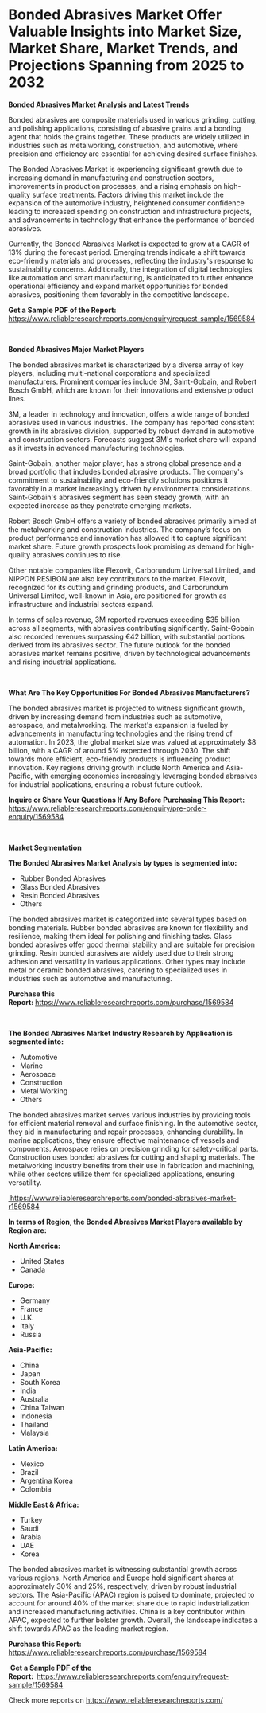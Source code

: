 <p><h1>Bonded Abrasives Market Offer Valuable Insights into Market Size, Market Share, Market Trends, and Projections Spanning from 2025 to 2032</h1></p><p><strong>Bonded Abrasives Market Analysis and Latest Trends</strong></p>
<p><p>Bonded abrasives are composite materials used in various grinding, cutting, and polishing applications, consisting of abrasive grains and a bonding agent that holds the grains together. These products are widely utilized in industries such as metalworking, construction, and automotive, where precision and efficiency are essential for achieving desired surface finishes.</p><p>The Bonded Abrasives Market is experiencing significant growth due to increasing demand in manufacturing and construction sectors, improvements in production processes, and a rising emphasis on high-quality surface treatments. Factors driving this market include the expansion of the automotive industry, heightened consumer confidence leading to increased spending on construction and infrastructure projects, and advancements in technology that enhance the performance of bonded abrasives.</p><p>Currently, the Bonded Abrasives Market is expected to grow at a CAGR of 13% during the forecast period. Emerging trends indicate a shift towards eco-friendly materials and processes, reflecting the industry's response to sustainability concerns. Additionally, the integration of digital technologies, like automation and smart manufacturing, is anticipated to further enhance operational efficiency and expand market opportunities for bonded abrasives, positioning them favorably in the competitive landscape.</p></p>
<p><strong>Get a Sample PDF of the Report:&nbsp;</strong> <a href="https://www.reliableresearchreports.com/enquiry/request-sample/1569584?utm_campaign=2788&utm_medium=2&utm_source=Github&utm_content=ia&utm_term=01042025&utm_id=bonded-abrasives">https://www.reliableresearchreports.com/enquiry/request-sample/1569584</a></p>
<p>&nbsp;</p>
<p><strong>Bonded Abrasives Major Market Players</strong></p>
<p><p>The bonded abrasives market is characterized by a diverse array of key players, including multi-national corporations and specialized manufacturers. Prominent companies include 3M, Saint-Gobain, and Robert Bosch GmbH, which are known for their innovations and extensive product lines.</p><p>3M, a leader in technology and innovation, offers a wide range of bonded abrasives used in various industries. The company has reported consistent growth in its abrasives division, supported by robust demand in automotive and construction sectors. Forecasts suggest 3M's market share will expand as it invests in advanced manufacturing technologies.</p><p>Saint-Gobain, another major player, has a strong global presence and a broad portfolio that includes bonded abrasive products. The company's commitment to sustainability and eco-friendly solutions positions it favorably in a market increasingly driven by environmental considerations. Saint-Gobain's abrasives segment has seen steady growth, with an expected increase as they penetrate emerging markets.</p><p>Robert Bosch GmbH offers a variety of bonded abrasives primarily aimed at the metalworking and construction industries. The company’s focus on product performance and innovation has allowed it to capture significant market share. Future growth prospects look promising as demand for high-quality abrasives continues to rise.</p><p>Other notable companies like Flexovit, Carborundum Universal Limited, and NIPPON RESIBON are also key contributors to the market. Flexovit, recognized for its cutting and grinding products, and Carborundum Universal Limited, well-known in Asia, are positioned for growth as infrastructure and industrial sectors expand.</p><p>In terms of sales revenue, 3M reported revenues exceeding $35 billion across all segments, with abrasives contributing significantly. Saint-Gobain also recorded revenues surpassing €42 billion, with substantial portions derived from its abrasives sector. The future outlook for the bonded abrasives market remains positive, driven by technological advancements and rising industrial applications.</p></p>
<p>&nbsp;</p>
<p><strong>What Are The Key Opportunities For Bonded Abrasives Manufacturers?</strong></p>
<p><p>The bonded abrasives market is projected to witness significant growth, driven by increasing demand from industries such as automotive, aerospace, and metalworking. The market's expansion is fueled by advancements in manufacturing technologies and the rising trend of automation. In 2023, the global market size was valued at approximately $8 billion, with a CAGR of around 5% expected through 2030. The shift towards more efficient, eco-friendly products is influencing product innovation. Key regions driving growth include North America and Asia-Pacific, with emerging economies increasingly leveraging bonded abrasives for industrial applications, ensuring a robust future outlook.</p></p>
<p><strong>Inquire or Share Your Questions If Any Before Purchasing This Report:</strong> <a href="https://www.reliableresearchreports.com/enquiry/pre-order-enquiry/1569584?utm_campaign=2788&utm_medium=2&utm_source=Github&utm_content=ia&utm_term=01042025&utm_id=bonded-abrasives">https://www.reliableresearchreports.com/enquiry/pre-order-enquiry/1569584</a></p>
<p>&nbsp;</p>
<p><strong>Market Segmentation</strong></p>
<p><strong>The Bonded Abrasives Market Analysis by types is segmented into:</strong></p>
<p><ul><li>Rubber Bonded Abrasives</li><li>Glass Bonded Abrasives</li><li>Resin Bonded Abrasives</li><li>Others</li></ul></p>
<p><p>The bonded abrasives market is categorized into several types based on bonding materials. Rubber bonded abrasives are known for flexibility and resilience, making them ideal for polishing and finishing tasks. Glass bonded abrasives offer good thermal stability and are suitable for precision grinding. Resin bonded abrasives are widely used due to their strong adhesion and versatility in various applications. Other types may include metal or ceramic bonded abrasives, catering to specialized uses in industries such as automotive and manufacturing.</p></p>
<p><strong>Purchase this Report:&nbsp;</strong><a href="https://www.reliableresearchreports.com/purchase/1569584?utm_campaign=2788&utm_medium=2&utm_source=Github&utm_content=ia&utm_term=01042025&utm_id=bonded-abrasives">https://www.reliableresearchreports.com/purchase/1569584</a></p>
<p>&nbsp;</p>
<p><strong>The Bonded Abrasives Market Industry Research by Application is segmented into:</strong></p>
<p><ul><li>Automotive</li><li>Marine</li><li>Aerospace</li><li>Construction</li><li>Metal Working</li><li>Others</li></ul></p>
<p><p>The bonded abrasives market serves various industries by providing tools for efficient material removal and surface finishing. In the automotive sector, they aid in manufacturing and repair processes, enhancing durability. In marine applications, they ensure effective maintenance of vessels and components. Aerospace relies on precision grinding for safety-critical parts. Construction uses bonded abrasives for cutting and shaping materials. The metalworking industry benefits from their use in fabrication and machining, while other sectors utilize them for specialized applications, ensuring versatility.</p></p>
<p><a href="https://www.reliableresearchreports.com/bonded-abrasives-market-r1569584?utm_campaign=2788&utm_medium=2&utm_source=Github&utm_content=ia&utm_term=01042025&utm_id=bonded-abrasives">&nbsp;https://www.reliableresearchreports.com/bonded-abrasives-market-r1569584</a></p>
<p><strong>In terms of Region, the Bonded Abrasives Market Players available by Region are:</strong></p>
<p>
    <p> <strong> North America: </strong>
        <ul>
            <li>United States</li>
            <li>Canada</li>
        </ul>
        </p> 
    <p> <strong> Europe: </strong>
        <ul>
            <li>Germany</li>
            <li>France</li>
            <li>U.K.</li>
            <li>Italy</li>
            <li>Russia</li>
        </ul>
        </p> 
    <p> <strong> Asia-Pacific: </strong>
        <ul>
            <li>China</li>
            <li>Japan</li>
            <li>South Korea</li>
            <li>India</li>
            <li>Australia</li>
            <li>China Taiwan</li>
            <li>Indonesia</li>
            <li>Thailand</li>
            <li>Malaysia</li>
        </ul>
        </p> 
    <p> <strong> Latin America: </strong>
        <ul>
            <li>Mexico</li>
            <li>Brazil</li>
            <li>Argentina Korea</li>
            <li>Colombia</li>
        </ul>
        </p> 
    <p> <strong> Middle East & Africa: </strong>
        <ul>
            <li>Turkey</li>
            <li>Saudi</li>
            <li>Arabia</li>
            <li>UAE</li>
            <li>Korea</li>
        </ul>
    </p>
    </p>
<p><p>The bonded abrasives market is witnessing substantial growth across various regions. North America and Europe hold significant shares at approximately 30% and 25%, respectively, driven by robust industrial sectors. The Asia-Pacific (APAC) region is poised to dominate, projected to account for around 40% of the market share due to rapid industrialization and increased manufacturing activities. China is a key contributor within APAC, expected to further bolster growth. Overall, the landscape indicates a shift towards APAC as the leading market region.</p></p>
<p><strong>Purchase this Report: </strong><a href="https://www.reliableresearchreports.com/purchase/1569584?utm_campaign=2788&utm_medium=2&utm_source=Github&utm_content=ia&utm_term=01042025&utm_id=bonded-abrasives">https://www.reliableresearchreports.com/purchase/1569584</a></p>
<p>&nbsp;<strong>Get a Sample PDF of the Report:&nbsp;&nbsp;</strong><a href="https://www.reliableresearchreports.com/enquiry/request-sample/1569584?utm_campaign=2788&utm_medium=2&utm_source=Github&utm_content=ia&utm_term=01042025&utm_id=bonded-abrasives">https://www.reliableresearchreports.com/enquiry/request-sample/1569584</a></p>
<p><strong></strong></p>
<p>Check more reports on <a href="https://www.reliableresearchreports.com/?utm_campaign=2788&utm_medium=2&utm_source=Github&utm_content=ia&utm_term=01042025&utm_id=bonded-abrasives">https://www.reliableresearchreports.com/</a></p>